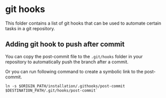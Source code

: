 # git hooks

This folder contains a list of git hooks that can be used to automate certain
tasks in a git repository.

## Adding git hook to push after commit

You can copy the post-commit file to the `.git/hooks` folder in your repository
to automatically push the branch after a commit.

Or you can run following command to create a symbolic link to the post-commit.

```console
ln -s $ORIGIN_PATH/installation/.githooks/post-commit $DESTINATION_PATH/.git/hooks/post-commit`
```
